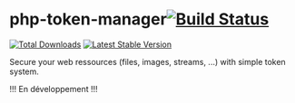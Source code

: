 # php-token-manager[![Build Status](https://travis-ci.org/gbrousse/php-token-manager.svg?branch=master)](https://travis-ci.org/gbrousse/php-token-manager)

[![Total Downloads](https://img.shields.io/packagist/dt/gbrousse/php-token-manager.svg)](https://packagist.org/packages/gbrousse/php-token-manager)
[![Latest Stable Version](https://img.shields.io/packagist/v/gbrousse/php-token-manager.svg)](https://packagist.org/packages/gbrousse/php-token-manager)

Secure your web ressources (files, images, streams, ...) with simple token system.

!!! En développement !!!
